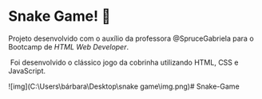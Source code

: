 # Snake Game! :snake:



Projeto desenvolvido com o auxílio da professora @SpruceGabriela para o Bootcamp de _HTML Web Developer_.

​	Foi desenvolvido o clássico jogo da cobrinha utilizando HTML, CSS e JavaScript.

![img](C:\Users\bárbara\Desktop\snake game\img.png)# Snake-Game
